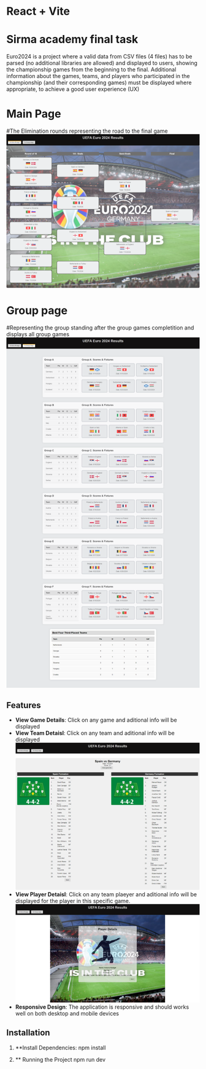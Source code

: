 # React + Vite
# Sirma academy final task

Euro2024 is a project where a valid data from CSV files (4 files) has to be parsed (no additional libraries are allowed) and displayed to users, showing the championship games from the beginning to the final. Additional information about the games, teams, and players who participated in the championship (and their corresponding games) must be displayed where appropriate, to achieve a good user experience (UX)



# Main Page
#The Elimination rounds representing the road to the final game
![Home Page](HomePage.png)

# Group page
 #Representing the group standing after the group games completition and displays all group games
![Proup Stage Page](GroupStage.png)

## Features

- **View Game Details**: Click on any game and aditional info will be displayed
- **View Team Detaisl**: Click on any team and aditional info will be displayed
![Teams Info](TeamsInfo.png)
- **View Player Detaisl**: Click on any team plaeyer and aditional info will be displayed for the player in this specific game.
![Players info](PlayersInfo.png)
- **Responsive Design**: The application is responsive and should works well on both desktop and mobile devices


## Installation

1. **Install Dependencies:
npm install

1. ** Running the Project
npm run dev

